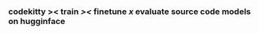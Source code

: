 <h3> codekitty >< train <i>><</i> finetune <i>x</i> evaluate source code models on hugginface </h3>
